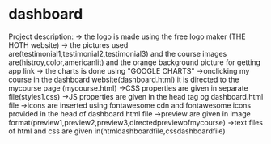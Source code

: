# dashboard
Project description:
    ->  the logo is made using the free logo maker (THE HOTH website)
    ->  the pictures used are(testimonial1,testimonial2,testimonial3) and the course images are(histroy,color,americanlit) and the orange background         picture for getting app link
     -> the charts is done using "GOOGLE CHARTS"
     ->onclicking my course in the dashboard website(dashboard.html) it is directed to the mycourse page (mycourse.html)
     ->CSS properties are given in separate file(styles1.css)
     ->JS properties are given in the head tag og dashboard.html file
     ->icons are inserted using fontawesome cdn and fontawesome icons provided in the head of dashboard.html file
     ->preview are given in image format(preview1,preview2,preview3,directedpreviewofmycourse)
     ->text files of html and css are given in(htmldashboardfile,cssdashboardfile)
     
